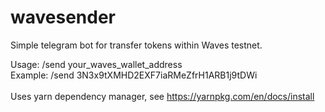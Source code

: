 # wavesender
Simple telegram bot for transfer tokens within Waves testnet.

Usage: /send your_waves_wallet_address<br /> 
Example: /send 3N3x9tXMHD2EXF7iaRMeZfrH1ARB1j9tDWi<br /><br />
Uses yarn dependency manager, see https://yarnpkg.com/en/docs/install
